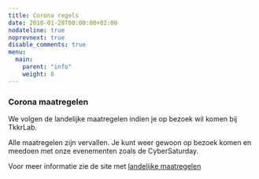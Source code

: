 ```yaml
---
title: Corona regels
date: 2018-01-28T00:00:00+02:00
nodateline: true
noprevnext: true
disable_comments: true
menu:
  main:
    parent: "info"
    weight: 8
---
```



### Corona maatregelen

We volgen de landelijke maatregelen indien je op bezoek wil komen bij TkkrLab.

Alle maatregelen zijn vervallen. Je kunt weer gewoon op bezoek komen en meedoen met onze evenementen zoals de CyberSaturday.

Voor meer informatie zie de site met [landelijke maatregelen](https://coronadashboard.rijksoverheid.nl/landelijk/maatregelen)

